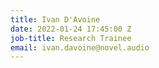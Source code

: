 ```yaml
---
title: Ivan D'Avoine
date: 2022-01-24 17:45:00 Z
job-title: Research Trainee
email: ivan.davoine@novel.audio
---
```


